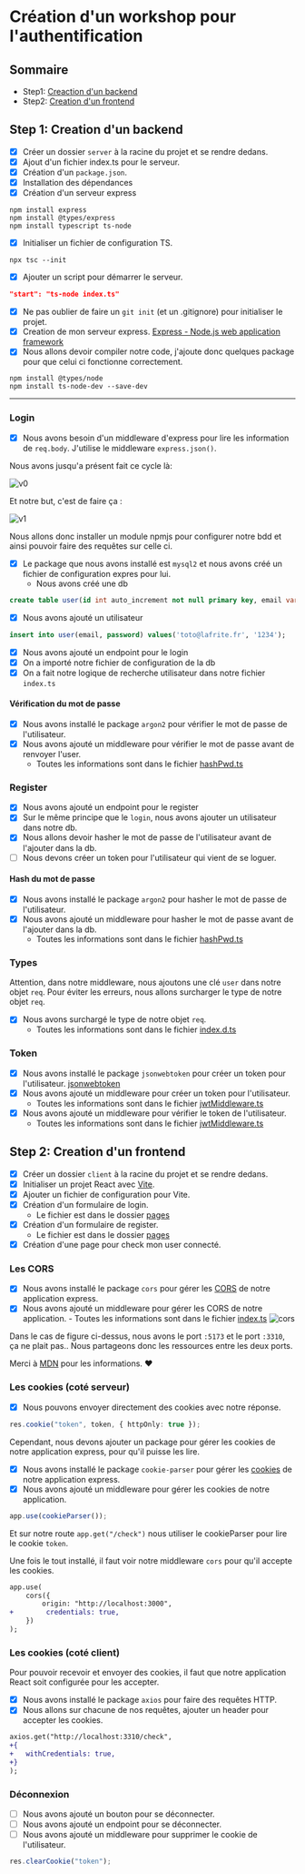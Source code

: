 # Création d'un workshop pour l'authentification

## Sommaire

-   Step1: [Creaction d'un backend](#step-1-creation-dun-backend)
-   Step2: [Creation d'un frontend](#step-2-creation-dun-frontend)

## Step 1: Creation d'un backend

-   [x] Créer un dossier `server` à la racine du projet et se rendre dedans.
-   [x] Ajout d'un fichier index.ts pour le serveur.
-   [x] Création d'un `package.json`.
-   [x] Installation des dépendances
-   [x] Création d'un serveur express

```shell
npm install express
npm install @types/express
npm install typescript ts-node
```

-   [x] Initialiser un fichier de configuration TS.

```shell
npx tsc --init
```

-   [x] Ajouter un script pour démarrer le serveur.

```json
"start": "ts-node index.ts"
```

-   [x] Ne pas oublier de faire un `git init` (et un .gitignore) pour initialiser le projet.
-   [x] Creation de mon serveur express. [Express - Node.js web application framework](https://expressjs.com/)
-   [x] Nous allons devoir compiler notre code, j'ajoute donc quelques package pour que celui ci fonctionne correctement.

```shell
npm install @types/node
npm install ts-node-dev --save-dev
```

---

### Login

-   [x] Nous avons besoin d'un middleware d'express pour lire les information de `req.body`. J'utilise le middleware `express.json()`.

Nous avons jusqu'a présent fait ce cycle là:

![v0](./docs/auth_login_v0.png)

Et notre but, c'est de faire ça :

![v1](./docs/auth_login.png)

Nous allons donc installer un module npmjs pour configurer notre bdd et ainsi pouvoir faire des requêtes sur celle ci.

-   [x] Le package que nous avons installé est `mysql2` et nous avons créé un fichier de configuration expres pour lui.
    -   Nous avons créé une db

```sql
create table user(id int auto_increment not null primary key, email varchar(50) not null, password varchar(50) not null);
```

-   [x] Nous avons ajouté un utilisateur

```sql
insert into user(email, password) values('toto@lafrite.fr', '1234');
```

-   [x] Nous avons ajouté un endpoint pour le login
-   [x] On a importé notre fichier de configuration de la db
-   [x] On a fait notre logique de recherche utilisateur dans notre fichier `index.ts`

#### Vérification du mot de passe

-   [x] Nous avons installé le package `argon2` pour vérifier le mot de passe de l'utilisateur.
-   [x] Nous avons ajouté un middleware pour vérifier le mot de passe avant de renvoyer l'user.
    -   Toutes les informations sont dans le fichier [hashPwd.ts](./server/middlewares/hashPwd.ts)

### Register

-   [x] Nous avons ajouté un endpoint pour le register
-   [x] Sur le même principe que le `login`, nous avons ajouter un utilisateur dans notre db.
-   [x] Nous allons devoir hasher le mot de passe de l'utilisateur avant de l'ajouter dans la db.
-   [ ] Nous devons créer un token pour l'utilisateur qui vient de se loguer.

#### Hash du mot de passe

-   [x] Nous avons installé le package `argon2` pour hasher le mot de passe de l'utilisateur.
-   [x] Nous avons ajouté un middleware pour hasher le mot de passe avant de l'ajouter dans la db.
    -   Toutes les informations sont dans le fichier [hashPwd.ts](./server/middlewares/hashPwd.ts)

### Types

Attention, dans notre middleware, nous ajoutons une clé `user` dans notre objet `req`. Pour éviter les erreurs, nous allons surcharger le type de notre objet `req`.

-   [x] Nous avons surchargé le type de notre objet `req`.
    -   Toutes les informations sont dans le fichier [index.d.ts](./server/types/index.d.ts)

### Token

-   [x] Nous avons installé le package `jsonwebtoken` pour créer un token pour l'utilisateur. [jsonwebtoken](https://www.npmjs.com/package/jsonwebtoken)
-   [x] Nous avons ajouté un middleware pour créer un token pour l'utilisateur.
    -   Toutes les informations sont dans le fichier [jwtMiddleware.ts](./server/middlewares/jwtMiddleware.ts)
-   [x] Nous avons ajouté un middleware pour vérifier le token de l'utilisateur.
    -   Toutes les informations sont dans le fichier [jwtMiddleware.ts](./server/middlewares/jwtMiddleware.ts)

## Step 2: Creation d'un frontend

-   [x] Créer un dossier `client` à la racine du projet et se rendre dedans.
-   [x] Initialiser un projet React avec [Vite](https://vitejs.dev/).
-   [x] Ajouter un fichier de configuration pour Vite.
-   [x] Création d'un formulaire de login.
    -   Le fichier est dans le dossier [pages](./client/src/pages/Login.tsx)
-   [x] Création d'un formulaire de register.
    -   Le fichier est dans le dossier [pages](./client/src/pages/Register.tsx)
-   [x] Création d'une page pour check mon user connecté.

### Les CORS

-   [x] Nous avons installé le package `cors` pour gérer les [CORS](https://www.npmjs.com/package/cors) de notre application express.
-   [x] Nous avons ajouté un middleware pour gérer les CORS de notre application. - Toutes les informations sont dans le fichier [index.ts](./server/src/index.ts)
        ![cors](./docs/cors.png)

Dans le cas de figure ci-dessus, nous avons le port `:5173` et le port `:3310`, ça ne plait pas.. Nous partageons donc les ressources entre les deux ports.

Merci à [MDN](https://developer.mozilla.org/fr/docs/Web/HTTP/CORS) pour les informations. ❤️

### Les cookies (coté serveur)

-   [x] Nous pouvons envoyer directement des cookies avec notre réponse.

```ts
res.cookie("token", token, { httpOnly: true });
```

Cependant, nous devons ajouter un package pour gérer les cookies de notre application express, pour qu'il puisse les lire.

-   [x] Nous avons installé le package `cookie-parser` pour gérer les [cookies](https://www.npmjs.com/package/cookie-parser) de notre application express.
-   [x] Nous avons ajouté un middleware pour gérer les cookies de notre application.

```ts
app.use(cookieParser());
```

Et sur notre route `app.get("/check")` nous utiliser le cookieParser pour lire le cookie `token`.

Une fois le tout installé, il faut voir notre middleware `cors` pour qu'il accepte les cookies.

```diff
app.use(
    cors({
        origin: "http://localhost:3000",
+        credentials: true,
    })
);
```

### Les cookies (coté client)

Pour pouvoir recevoir et envoyer des cookies, il faut que notre application React soit configurée pour les accepter.

-   [x] Nous avons installé le package `axios` pour faire des requêtes HTTP.
-   [x] Nous allons sur chacune de nos requêtes, ajouter un header pour accepter les cookies.

```diff
axios.get("http://localhost:3310/check",
+{
+	withCredentials: true,
+}
);
```

### Déconnexion

-   [ ] Nous avons ajouté un bouton pour se déconnecter.
-   [ ] Nous avons ajouté un endpoint pour se déconnecter.
-   [ ] Nous avons ajouté un middleware pour supprimer le cookie de l'utilisateur.

```ts
res.clearCookie("token");
```
